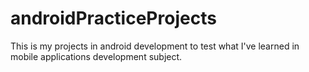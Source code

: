 # androidPracticeProjects
This is my projects in android development to test what I've learned in mobile applications development subject.

